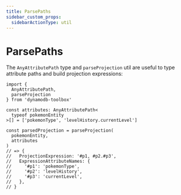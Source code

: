 ```yaml
---
title: ParsePaths
sidebar_custom_props:
  sidebarActionType: util
---
```


# ParsePaths

The `AnyAttributePath` type and `parseProjection` util are useful to type attribute paths and build projection expressions:

```tsx
import {
  AnyAttributePath,
  parseProjection
} from 'dynamodb-toolbox'

const attributes: AnyAttributePath<
  typeof pokemonEntity
>[] = ['pokemonType', 'levelHistory.currentLevel']

const parsedProjection = parseProjection(
  pokemonEntity,
  attributes
)
// => {
//   ProjectionExpression: '#p1, #p2.#p3',
//   ExpressionAttributeNames: {
//     '#p1': 'pokemonType',
//     '#p2': 'levelHistory',
//     '#p3': 'currentLevel',
//   },
// }
```
